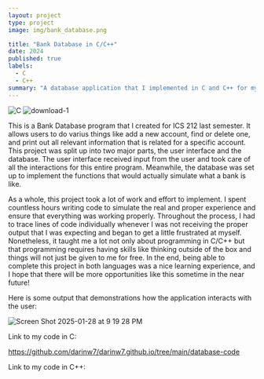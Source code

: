 ```yaml
---
layout: project
type: project
image: img/bank_database.png

title: "Bank Database in C/C++"
date: 2024
published: true
labels:
  - C
  - C++
summary: "A database application that I implemented in C and C++ for my ICS 212 Program Structure class."
---
```

![C](https://github.com/user-attachments/assets/7ac5afe7-9c99-4612-95af-f895472a6cf3)  ![download-1](https://github.com/user-attachments/assets/769b7317-6780-4c99-be78-e2f0bec133b5)


This is a Bank Database program that I created for ICS 212 last semester. It allows users to do varius things like add a new account, find or delete one, and print out all relevant information that is related for a specific account. This project was split up into two major parts, the user interface and the database. The user interface received input from the user and took care of all the interactions for this entire program. Meanwhile, the database was set up to implement the functions that would actually simulate what a bank is like.

As a whole, this project took a lot of work and effort to implement. I spent countless hours writing code to simulate the real and proper experience and ensure that everything was working properly. Throughout the process, I had to trace lines of code individually whenever I was not receiving the proper output that I was expecting and began to get a little frustrated at myself. Nonetheless, it taught me a lot not only about programming in C/C++ but that programming requires having skills like thinking outside of the box and things will not just be given to me for free. In the end, being able to complete this project in both languages was a nice learning experience, and I hope that there will be more opportunities like this sometime in the near future!

Here is some output that demonstrations how the application interacts with the user:


![Screen Shot 2025-01-28 at 9 19 28 PM](https://github.com/user-attachments/assets/5844fef4-89bd-41d9-b885-cc89e0d70af1)



Link to my code in C:

https://github.com/darinw7/darinw7.github.io/tree/main/database-code


Link to my code in C++:

